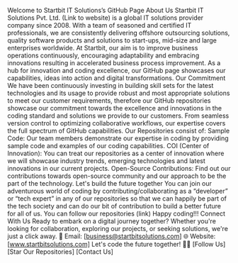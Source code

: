 Welcome to Startbit IT Solutions’s GitHub Page 
About Us 
Startbit IT Solutions Pvt. Ltd. (Link to website) is a global IT solutions provider company since 2008. With a team of seasoned and certified IT professionals, we are consistently delivering offshore outsourcing solutions, quality software products and solutions to start-ups, mid-size and large enterprises worldwide. 
At Startbit, our aim is to improve business operations continuously, encouraging adaptability and embracing innovations resulting in accelerated business process improvement. As a hub for innovation and coding excellence, our GitHub page showcases our capabilities, ideas into action and digital transformations. 
Our Commitment 
We have been continuously investing in building skill sets for the latest technologies and its usage to provide robust and most appropriate solutions to meet our customer requirements, therefore our GitHub repositories showcase our commitment towards the excellence and innovations in the coding standard and solutions we provide to our customers. From seamless version control to optimizing collaborative workflows, our expertise covers the full spectrum of GitHub capabilities. 
Our Repositories consist of: 
Sample Code: Our team members demonstrate our expertise in coding by providing sample code and examples of our coding capabilities. 
COI (Center of Innovation): You can treat our repositories as a center of innovation where we will showcase industry trends, emerging technologies and latest innovations in our current projects. 
Open-Source Contributions: Find out our contributions towards open-source community and our approach to be the part of the technology. 
Let's build the future together 
You can join our adventurous world of coding by contributing/collaborating as a “developer” or “tech expert” in any of our repositories so that we can happily be part of the tech society and can do our bit of contribution to build a better future for all of us. 
You can follow our repositories (link) 
Happy coding!!! 
Connect With Us 
Ready to embark on a digital journey together? Whether you're looking for collaboration, exploring our projects, or seeking solutions, we're just a click away. 
📧 Email: [business@startbitsolutions.com] 
🌐 Website: [www.startbitsolutions.com] 
Let's code the future together! 🚀✨ 
[Follow Us] [Star Our Repositories] [Contact Us] 
